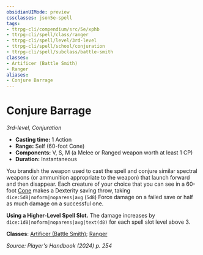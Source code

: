 ```yaml
---
obsidianUIMode: preview
cssclasses: json5e-spell
tags:
- ttrpg-cli/compendium/src/5e/xphb
- ttrpg-cli/spell/class/ranger
- ttrpg-cli/spell/level/3rd-level
- ttrpg-cli/spell/school/conjuration
- ttrpg-cli/spell/subclass/battle-smith
classes:
- Artificer (Battle Smith)
- Ranger
aliases:
- Conjure Barrage
---
```

# Conjure Barrage
*3rd-level, Conjuration*  


- **Casting time:** 1 Action
- **Range:** Self (60-foot Cone)
- **Components:** V, S, M (a Melee or Ranged weapon worth at least 1 CP)
- **Duration:** Instantaneous

You brandish the weapon used to cast the spell and conjure similar spectral weapons (or ammunition appropriate to the weapon) that launch forward and then disappear. Each creature of your choice that you can see in a 60-foot [Cone](/3-Mechanics/CLI/variant-rules/cone-area-of-effect-xphb.md) makes a Dexterity saving throw, taking `dice:5d8|noform|noparens|avg` (`5d8`) Force damage on a failed save or half as much damage on a successful one.

**Using a Higher-Level Spell Slot.** The damage increases by `dice:1d8|noform|noparens|avg|text(d8)` for each spell slot level above 3.

**Classes**: [Artificer (Battle Smith)](/3-Mechanics/CLI/lists/list-spells-classes-battle-smith-tce.md "subclass=TCE;class=TCE"); [Ranger](/3-Mechanics/CLI/lists/list-spells-classes-ranger.md)

*Source: Player's Handbook (2024) p. 254*